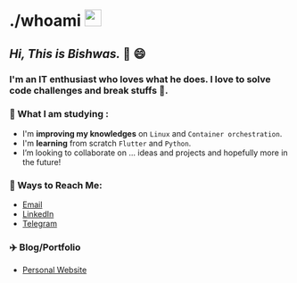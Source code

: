 # ./whoami <img src="https://media.giphy.com/media/quEsMOrr3hmQ8/giphy.gif" width="30px">
## *Hi, This is **Bishwas**.* 👋 😄
### I'm an IT enthusiast who loves what he does. I love to solve code challenges and break stuffs 🤣.

### 🌱 What I am studying :

- I'm **improving my knowledges** on `Linux` and `Container orchestration`.
- I'm **learning** from scratch `Flutter` and `Python`.
- I’m looking to collaborate on ... ideas and projects and hopefully more in the future!

### 🔗 Ways to Reach Me:

- [Email](mailto:bishwas@tuta.io)
- [LinkedIn](https://www.linkedin.com/in/bishwassagar)
- [Telegram](https://twitter.com/bishwassagar)

### ✈️ Blog/Portfolio

- [Personal Website](https://bishwassagar.github.io/)